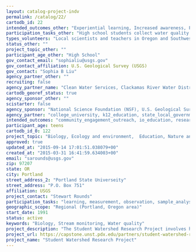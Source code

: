 ```yaml
---
layout: catalog-project-indv
permalink: /catalog/22/
cartodb_id: 22
intended_outcomes_other: "Experiential learning, Increased awareness, Public education"
participation_tasks_other: "High school students collect water quality samples, biological data, and physical observations."
types_volunteers: "Local scientists and teachers in Oregon and Southwest Washington"
status_other: ""
project_topic_other: ""
participant_age_other: "High School"
gov_contact_email: "sophialiu@usgs.gov"
gov_contact_affiliation: U.S. Geological Survey (USGS)
gov_contact: "Sophia B Liu"
agency_partner_other: ""
recruiting: false
agency_partner_name: "Clean Water Services, Clackamas River Water District, Oregon Department of Environmental Quality, Tualatin River Watershed Council, Clackamas Water Environment Services, Tualatin Hills Park and Recreation District, Pacific University, Portland State University"
cartodb_georef_status: true
agency_sponsor_other: ""
scistarter: false
agency_sponsor: "National Science Foundation (NSF), U.S. Geological Survey (USGS)"
agency_partner: "college_university, k12_education, state_local_government, community_group"
intended_outcomes: "community_engagement_outreach, io_education, research_advancement, operational_integration_use"
participant_age: teens
cartodb_id_0: 122
project_topic: "Biology, Ecology and environment,  Education, Nature and outdoors, Ocean/water and marine"
approved: true
updated_at: "2015-09-14 17:01:51.038079+00"
created_at: "2015-03-31 16:41:59.634003+00"
email: "sarounds@usgs.gov"
zip: 97207
state: OR
city: Portland
street_address_2: "Portland State Universeity"
street_address: "P.O. Box 751"
affiliation: USGS
project_contact: "Stewart Rounds"
participation_tasks: "learning, measurement, observation, sample_analysis, data_analysis, specimen_sample_collection, site_selection_description, classification_tagging, finding_entities, geolocation, audio_video_recording"
geographic_scope: "Regional (Portland, Oregon area)"
start_date: 1991
status: active
keywords: "Biology, Stream monitoring, Water quality"
project_description: "The Student Watershed Research Project involves high school students in the collection of stream monitoring data such as water quality samples, biological data, and physical observations. Monitoring occurs mostly near the Portland, Oregon metro area but is also scattered throughout Oregon and southwest Washington."
project_url: https://capstone.unst.pdx.edu/partners/student-watershed-research-project-swrp
project_name: "Student Watershed Research Project"
---
```


